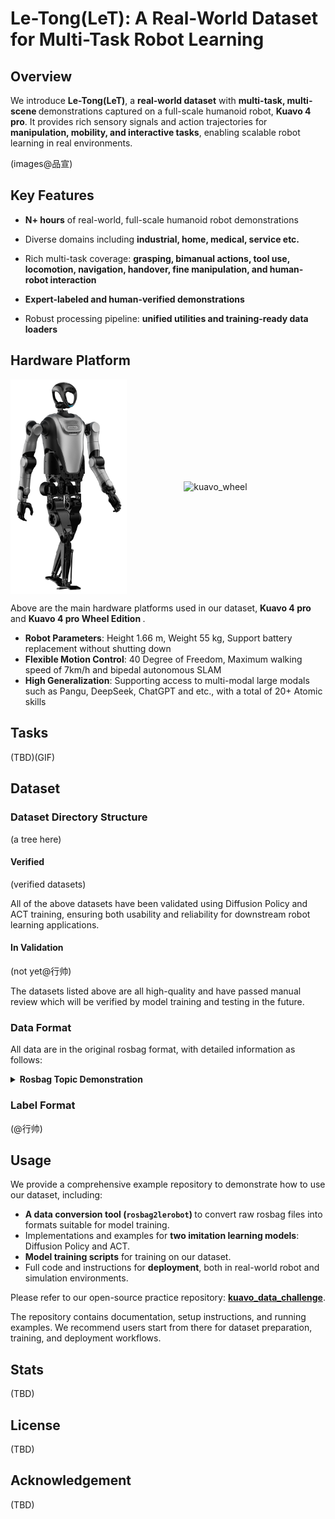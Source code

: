 # Le-Tong(LeT): A Real-World Dataset for Multi-Task Robot Learning

## Overview
We introduce <strong>Le-Tong(LeT)</strong>, a <strong>real-world dataset</strong> with <strong>multi-task, multi-scene </strong>demonstrations captured on a full-scale humanoid robot, <strong>Kuavo 4 pro</strong>. It provides rich sensory signals and action trajectories for <strong>manipulation, mobility, and interactive tasks</strong>, enabling scalable robot learning in real environments.

(images@品宣)
## Key Features
- <strong>N+ hours</strong> of real-world, full-scale humanoid robot demonstrations

- Diverse domains including <strong>industrial, home, medical, service etc.</strong>

- Rich multi-task coverage: <strong>grasping, bimanual actions, tool use, locomotion, navigation, handover, fine manipulation, and human-robot interaction</strong>

- <strong>Expert-labeled and human-verified demonstrations</strong>

- Robust processing pipeline: <strong>unified utilities and training-ready data loaders</strong>

## Hardware Platform
<div style="display: flex; justify-content: space-between; align-items: center;">
  <img src="docs/images/kuavo4pro.png" alt="kuavo" style="width:37%; max-width:340px; min-width:180px; margin-right:16px;">
  <img src="docs/images/kuavo_wheel.png" alt="kuavo_wheel" style="width:45%; max-width:340px; min-width:180px;">
</div>

Above are the main hardware platforms used in our dataset, <strong>Kuavo 4 pro</strong> and <strong>Kuavo 4 pro Wheel Edition   </strong>.

- <strong>Robot Parameters</strong>: Height 1.66 m, Weight 55 kg, Support battery replacement without shutting down
- <strong>Flexible Motion Control</strong>: 40 Degree of Freedom, Maximum walking speed of 7km/h and bipedal autonomous SLAM
- <strong>High Generalization</strong>: Supporting access to multi-modal large modals such as Pangu, DeepSeek, ChatGPT and etc., with a total of 20+ Atomic skills

## Tasks
(TBD)(GIF)
## Dataset

### Dataset Directory Structure
(a tree here)
#### Verified
(verified datasets)

All of the above datasets have been validated using Diffusion Policy and ACT training, ensuring both usability and reliability for downstream robot learning applications.
#### In Validation
(not yet@行帅)

The datasets listed above are all high-quality and have passed manual review which will be verified by model training and testing in the future.

### Data Format
All data are in the original rosbag format, with detailed information as follows:

<details>
<summary><strong>Rosbag Topic Demonstration</strong></summary>

<details>
<summary>Camera RGB Image Data</summary>

- <strong>/cam_x/color/image_raw/compressed</strong>
    1. Description

        This ROS topic is used to provide the post-compression original RGB imaging data from the camera sensors. x here being h, l or r, denoting head, left and right wrist cameras

    2. Message type

        Type: sensor_msgs/CompressedImage

    3. Message body
        - header (std_msgs/Header): Message head; includes timestamp, serial number, coordinate system identification, etc.
        - format (string): Image encoding format
        - data (uint8[]): Image data

</details>

<details>
<summary>Camera Depth Image Data</summary>

- <strong>/cam_x/depth/image_rect_raw/compressed</strong>
    1. Description

        This ROS topic is used to provide the post-compression original depth imaging data from the camera sensors. x here being h, l or r, denoting head, left and right wrist cameras

    2. Message type

        Type: sensor_msgs/CompressedImage

    3. Message body
        - header (std_msgs/Header): Message head; includes timestamp, serial number, coordinate system identification, etc.
        - format (string): Image encoding format
        - data (uint8[]): Image data

</details>

<details>
<summary>Arm trajectory control</summary>

- <strong>/kuavo_arm_traj</strong>
    1. Description

        This ROS topic is used to control the arm trajectories of the robot. It publishes arm target joint positions to control the arms with high precision.

    2. Message type

        Type: sensor_msgs/JointState

    3. Message body
        - header (std_msgs/Header): Message head; includes timestamp, serial number, coordinate system identification, etc.

        - name (list of string): List of the arm joints. When there are 14 joints in total, the names will be from “arm_joint_1” to “arm_joint_14”.

        - position (list of float): A list of current arm joint positions. The data structure is similar to items 12-25 of sensor_data_raw below.

</details>

<details>
<summary>Dexterous hand position (Real Robot dataset only)</summary>

- <strong>/control_robot_hand_position</strong>
    1. Description

        This ROS topic is used to control the movement of both hands. It publishes target joint positions to control the hands with high precision.

    2. Message type
        
        Type: kuavo_msgs/robotHandPosition

    3. Message body
    
        - left_hand_position (list of float): Left hand position in a size 6 array, each element is between [0, 100], where 0 is fully open, 100 is fully closed

        - right_hand_position (list of float) Right hand position in a size 6 array, each element is between [0, 100], where 0 is fully open, 100 is fully closed

</details>

<details>
<summary>Dexterous hand state (Real Robot dataset only)</summary>

- <strong>/dexhand/state</strong>
    1. Description

        This ROS topic is used to publish dexterous hands’ status

    2. Message type

        Type: sensor_msgs/JointState

    3. Message body
        - name (list of string): list of joint names, 12 joints in total:

        - position (list of float): List of joint positions, 12 in total, first 6 being left joint positions, later 6 being right joint positions

        - velocity (list of float): List of joint velocities, 12 in total, first 6 being left joint velocities, later 6 being right joint velocities

        - effort (list of float): List of joint (electrical) current, 12 in total, first 6 being left joint current data, later 6 being right joint current data

</details>

<details>
<summary>Claw control data (Real Robot dataset only)</summary>

- <strong>/control_robot_leju_claw</strong>
    1. Description

        This ROS topic is used to control the robot hands (i.e. two-finger claws)

    2. Message type
    
        Type: kuavo_msgs/controlLejuClaw

    3. Message body
        - name (list of string): Length 2 list, consisting of “left_claw”, “right_claw”

        - position (list of float): Length 2 list, consisting of left and right claw target positions, each element is between [0, 100], where 0 denotes fully open, 100 denotes fully closed

        - velocity (list of float): Length 2 list, target velocities for the claws, again between [0, 100]. Defaults to 50.

        - effort (list of float): Length 2 list, target current for claws, in Amps. Defaults to 1 Amp

</details>

<details>
<summary>Claw states (Real Robot dataset only)</summary>

- <strong>/leju_claw_state</strong>
    1. Description
        
        /leju_claw_state topic is used to publish the state, position, velocity and efforts of each of the claws.

    2. Type
        
        kuavo_msgs/lejuClawState

    3. Message body
        - state: Data type int8[]; Length 2 list denoting Claw states. First element denotes left claw, the other being right claw.

        - data: Data type kuavo_msgs/endEffectorData; Claw position, velocity and effort

        - state values’ meanings:

            - -1: Error, indicating execution error

            - 0: Unknown, default status upon initialisation

            - 1: Moving, indicating movement of the claws in progress

            - 2: Reached, indicating the target positions have been successfully reached

            - 3: Grabbed, indicating successful grasp of an item

            Please refer to the descriptions in /control_robot_leju_claw for all the kuavo_msgs/endEffectorData messages inside data.

</details>

<details>
<summary>Raw sensor data</summary>

- <strong>/sensors_data_raw</strong>
    1. Description

        Topic used to publish all real-robot or simulator raw sensor data, from joint data to IMU data to end effector data

    2. Message type
        
        Type: kuavo_msgs/sensorsData

    3. Message body
        
        - sensor_time (time): Timestamp

        - joint_data (kuavo_msgs/jointData): Joint data: position, velocity, acceleration, current

        - imu_data (kuavo_msgs/imuData): Includes gyroscope, accelerometer, free angular velocity, quarternion

        - end_effector_data (kuavo_msgs/endEffectorData): End effector data, not currently used.

    4. Joint data description
        - Order of data

            - First 12 elements are lower body motor data:

                - 0~5 are left limb data (l_leg_roll, l_leg_yaw, l_leg_pitch, l_knee, l_foot_pitch, l_foot_roll)

                - 6~11 are right limb data (r_leg_roll, r_leg_yaw, r_leg_pitch, r_knee, r_foot_pitch, r_foot_roll)

            - The subsequent 14 elements are arm motor data:

                - 12~18 are left arm motor data (“l_arm_pitch”, “l_arm_roll”, “l_arm_yaw”, “l_forearm_pitch”, “l_hand_yaw”, “l_hand_pitch”, “l_hand_roll”)

                - 19~25 are right arm motor data (“r_arm_pitch”, “r_arm_roll”, “r_arm_yaw”, “r_forearm_pitch”, “r_hand_yaw”, “r_hand_pitch”, “r_hand_roll”)

            - The last 2 elements are head motor data: head_yaw and head_pitch

        - Units:

            - Positions: radians

            - Speed: radians per second (radian/s)

            - Acceleration: radians per square second (radian/s²)

            - Current: Amperes (A)

    5. IMU Data Description
        - gyro: Gyroscope angular velocities, in rad/s

        - acc: Accelerometer acceleration, in m/s²

        - quat” IMU orientation

</details>

<details>
<summary>Gripper control (Simulator dataset only)</summary>

- <strong>/gripper/command</strong>
    1. Description

        This ROS topic is used to control the grippers (fingers)’ movement in the simulator.

    2. Message type

        Type: sensor_msgs/JointState

    3. Message body
        - header (std_msgs/Header): Message head; includes timestamp, serial number, coordinate system identification, etc.

        - position (list of float): Size 2 array, data being the target positions of the left and right grippers, each element is between [0, 255], where 0 is fully open and 255 is fully shut.

</details>

<details>
<summary>Gripper state (Simulator dataset only)</summary>

- <strong>/gripper/state</strong>
    1. Description
        
        This ROS topic is used to capture the current movement of the grippers (fingers) in the simulator.

    2. Message type
        
        Type: sensor_msgs/JointState

    3. Message body
        - header (std_msgs/Header): Message head; includes timestamp, serial number, coordinate system identification, etc.

        - position (list of float): Size 2 array, data being the current positions of the left and right grippers, each element is between [0, 0.8], where 0 is fully open and 0.8 is fully shut

</details>

<details>
<summary>Robot positional commands (Simulation Task 4 only)</summary>

- <strong>/cmd_pose_world</strong>  
    1. Description
        
        Topic used to publish robot position commands

    2. Message type
        
        Type: geometry_msgs/Twist

    3. Message body
        - linear.x (float): x-directional data in world coordinates, in metres

        - linear.y (float): y-directional data in world coordinates, in metres

        - linear.z (float): z-directional data in world coordinates, in metres

        - angular.x (float): x-directional rotation angle in world coordinates, in radians

        - angular.y (float): y-directional rotation angle in world coordinates, in radians

        - angular.z (float): z-directional rotation angle in world coordinates, in radians

</details>

</details>

### Label Format
(@行帅)

## Usage
We provide a comprehensive example repository to demonstrate how to use our dataset, including:

- <strong>A data conversion tool (`rosbag2lerobot`) </strong>to convert raw rosbag files into formats suitable for model training.
- Implementations and examples for <strong>two imitation learning models</strong>: Diffusion Policy and ACT.
- <strong>Model training scripts</strong> for training on our dataset.
- Full code and instructions for <strong>deployment</strong>, both in real-world robot and simulation environments.

Please refer to our open-source practice repository: <strong>[kuavo_data_challenge](https://github.com/LejuRobotics/kuavo_data_challenge)</strong>.

The repository contains documentation, setup instructions, and running examples. We recommend users start from there for dataset preparation, training, and deployment workflows.



## Stats
(TBD)

## License
(TBD)

## Acknowledgement
(TBD)